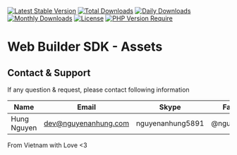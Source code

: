[![Latest Stable Version](https://img.shields.io/packagist/v/web-builder-sdk/assets.svg?style=flat-square)](https://packagist.org/packages/web-builder-sdk/assets)
[![Total Downloads](https://img.shields.io/packagist/dt/web-builder-sdk/assets.svg?style=flat-square)](https://packagist.org/packages/web-builder-sdk/assets)
[![Daily Downloads](https://img.shields.io/packagist/dd/web-builder-sdk/assets.svg?style=flat-square)](https://packagist.org/packages/web-builder-sdk/assets)
[![Monthly Downloads](https://img.shields.io/packagist/dm/web-builder-sdk/assets.svg?style=flat-square)](https://packagist.org/packages/web-builder-sdk/assets)
[![License](https://img.shields.io/packagist/l/web-builder-sdk/assets.svg?style=flat-square)](https://packagist.org/packages/web-builder-sdk/assets)
[![PHP Version Require](https://img.shields.io/packagist/dependency-v/web-builder-sdk/assets/php)](https://packagist.org/packages/web-builder-sdk/assets)

# Web Builder SDK - Assets

## Contact & Support

If any question & request, please contact following information

| Name        | Email                | Skype            | Facebook      |
|-------------|----------------------|------------------|---------------|
| Hung Nguyen | dev@nguyenanhung.com | nguyenanhung5891 | @nguyenanhung |

From Vietnam with Love <3
